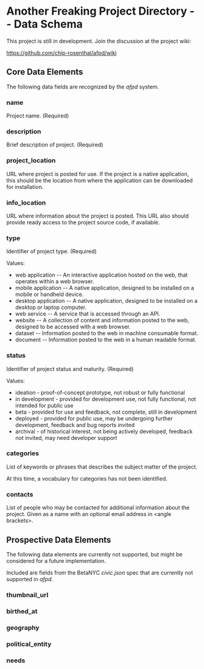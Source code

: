 # Another Freaking Project Directory -- Data Schema

This project is still in development. Join the discussion at the project wiki:

https://github.com/chip-rosenthal/afpd/wiki

## Core Data Elements

The following data fields are recognized by the _afpd_ system.

### name

Project name. (Required)


### description

Brief description of project. (Required)


### project_location

URL where project is posted for use. If the project is a native application,
this should be the location from where the application can be downloaded
for installation.


### info_location

URL where information about the project is posted. This URL also should
provide ready access to the project source code, if available.


### type

Identifier of project type. (Required)

Values:
* web application -- An interactive application hosted on the web,
  that operates within a web browser.
* mobile application -- A native application, designed to be installed on
  a mobile or handheld device.
* desktop application -- A native application, designed to be installed on
  a desktop or laptop computer.
* web service -- A service that is accessed through an API.
* website -- A collection of content and information posted to the web,
  designed to be accessed with a web browser.
* dataset -- Information posted to the web in machine consumable format.
* document -- Information posted to the web in a human readable format.


### status

Identifier of project status and maturity. (Required)

Values:
* ideation - proof-of-concept prototype, not robust or fully functional
* in development - provided for development use, not fully functional,
  not intended for public use
* beta - provided for use and feedback, not complete, still in development
* deployed - provided for public use, may be undergoing further
  development, feedback and bug reports invited
* archival - of historical interest, not being actively developed,
  feedback not invited, may need developer support


### categories

List of keywords or phrases that describes the subject matter of the project.

At this time, a vocabulary for categories has not been identified.


### contacts

List of people who may be contacted for additional information about
the project. Given as a name with an optional email address in &lt;angle
brackets&gt;.


## Prospective Data Elements

The following data elements are currently not supported, but might be
considered for a future implementation.

Included are fields from the BetaNYC _civic.json_ spec that are currently
not supported in _afpd_.

### thumbnail_url

### birthed_at

### geography

### political_entity

### needs

